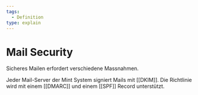 ```yaml
---
tags:
  - Definition
type: explain
---
```

# Mail Security

Sicheres Mailen erfordert verschiedene Massnahmen.

Jeder Mail-Server der Mint System signiert Mails mit [[DKIM]]. Die Richtlinie wird mit einem [[DMARC]] und einem [[SPF]] Record unterstützt.